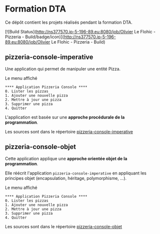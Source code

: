 # Formation DTA
Ce dépôt contient les projets réalisés pendant la formation DTA.

[![Build Status](http://ns377570.ip-5-196-89.eu:8080/job/Olivier Le Flohic - Pizzeria - Build/badge/icon)](http://ns377570.ip-5-196-89.eu:8080/job/Olivier Le Flohic - Pizzeria - Build)

## pizzeria-console-imperative
Une application qui permet de manipuler une entité Pizza.

Le menu affiché
```
**** Application Pizzeria Console ****
0. Lister les pizzas
1. Ajouter une nouvelle pizza
2. Mettre à jour une pizza
3. Supprimer une pizza
4. Quitter
```

L'application est basée sur une **approche procédurale de la programmation**.

Les sources sont dans le répertoire [pizzeria-console-imperative](pizzeria-console-imperative)

## pizzeria-console-objet
Cette application applique une **approche orientée objet de la programmation**.

Elle réécrit l'application `pizzeria-console-imperative` en appliquant les principes objet (encapsulation, héritage, polymorphisme, ...).

Le menu affiché 
```
**** Application Pizzeria Console ****
0. Lister les pizzas
1. Ajouter une nouvelle pizza
2. Mettre à jour une pizza
3. Supprimer une pizza
4. Quitter
```

Les sources sont dans le répertoire [pizzeria-console-objet](pizzeria-console-objet)
